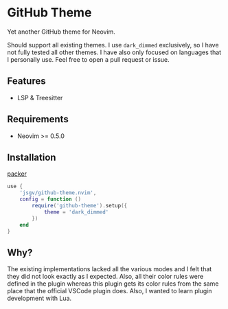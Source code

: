 # GitHub Theme

Yet another GitHub theme for Neovim.

Should support all existing themes. I use `dark_dimmed` exclusively, so I have
not fully tested all other themes. I have also only focused on languages that I
personally use. Feel free to open a pull request or issue.

## Features

* LSP & Treesitter


## Requirements

* Neovim >= 0.5.0


## Installation

[packer](https://github.com/wbthomason/packer.nvim)

```lua
use {
    'jsgv/github-theme.nvim',
    config = function ()
        require('github-theme').setup({
            theme = 'dark_dimmed'
        })
    end
}
```

## Why?

The existing implementations lacked all the various modes and I felt that they did
not look exactly as I expected. Also, all their color rules were defined in the plugin
whereas this plugin gets its color rules from the same place that the official
VSCode plugin does. Also, I wanted to learn plugin development with Lua.

